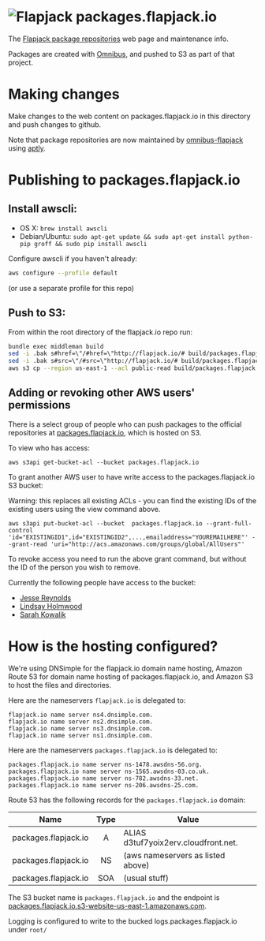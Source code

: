 # ![Flapjack](http://flapjack.io/images/flapjack-2013-notext-transparent-50-50.png "Flapjack") packages.flapjack.io

The [Flapjack package repositories](http://packages.flapjack.io/) web page and maintenance info.

Packages are created with [Omnibus](http://github.com/flapjack/omnibus-flapjack),
and pushed to S3 as part of that project.

# Making changes

Make changes to the web content on packages.flapjack.io in this directory and push changes to github.

Note that package repositories are now maintained by [omnibus-flapjack](http://github.com/flapjack/omnibus-flapjack) using [aptly](http://www.aptly.info).

# Publishing to packages.flapjack.io

## Install awscli:

 * OS X: `brew install awscli`
 * Debian/Ubuntu: `sudo apt-get update && sudo apt-get install python-pip groff && sudo pip install awscli`

Configure awscli if you haven't already:

``` bash
aws configure --profile default
```

(or use a separate profile for this repo)

## Push to S3:

From within the root directory of the flapjack.io repo run:

```bash
bundle exec middleman build
sed -i .bak s#href=\"/#href=\"http://flapjack.io/# build/packages.flapjack.io/index.html
sed -i .bak s#src=\"/#src=\"http://flapjack.io/# build/packages.flapjack.io/index.html
aws s3 cp --region us-east-1 --acl public-read build/packages.flapjack.io/index.html s3://packages.flapjack.io/
```

## Adding or revoking other AWS users' permissions

There is a select group of people who can push packages to the official repositories at [packages.flapjack.io](http://packages.flapjack.io), which is hosted on S3.

To view who has access:

```
aws s3api get-bucket-acl --bucket packages.flapjack.io
```

To grant another AWS user to have write access to the packages.flapjack.io S3 bucket:

<div class="alert alert-info">
Warning: this replaces all existing ACLs - you can find the existing IDs of the existing users using the view command above.
</div>

```
aws s3api put-bucket-acl --bucket  packages.flapjack.io --grant-full-control 'id="EXISTINGID1",id="EXISTINGID2",...,emailaddress="YOUREMAILHERE"' --grant-read 'uri="http://acs.amazonaws.com/groups/global/AllUsers"'
```

To revoke access you need to run the above grant command, but without the ID of the person you wish to remove.

Currently the following people have access to the bucket:

 - [Jesse Reynolds](https://github.com/jessereynolds)
 - [Lindsay Holmwood](https://github.com/auxesis)
 - [Sarah Kowalik](https://github.com/hobbsee)

# How is the hosting configured?

We're using DNSimple for the flapjack.io domain name hosting, Amazon Route 53 for domain name hosting of packages.flapjack.io, and Amazon S3 to host the files and directories.

Here are the nameservers `flapjack.io` is delegated to:

```
flapjack.io name server ns4.dnsimple.com.
flapjack.io name server ns2.dnsimple.com.
flapjack.io name server ns3.dnsimple.com.
flapjack.io name server ns1.dnsimple.com.
```

Here are the nameservers `packages.flapjack.io` is delegated to:

```
packages.flapjack.io name server ns-1478.awsdns-56.org.
packages.flapjack.io name server ns-1565.awsdns-03.co.uk.
packages.flapjack.io name server ns-782.awsdns-33.net.
packages.flapjack.io name server ns-206.awsdns-25.com.
```

Route 53 has the following records for the `packages.flapjack.io` domain:

| Name               | Type | Value                                |
|--------------------|:----:|--------------------------------------|
|packages.flapjack.io| A    | ALIAS d3tuf7yoix2erv.cloudfront.net. |
|packages.flapjack.io| NS   | (aws nameservers as listed above)    |
|packages.flapjack.io| SOA  | (usual stuff)                        |

The S3 bucket name is `packages.flapjack.io` and the endpoint is [packages.flapjack.io.s3-website-us-east-1.amazonaws.com](http://packages.flapjack.io.s3-website-us-east-1.amazonaws.com).

Logging is configured to write to the bucked logs.packages.flapjack.io under `root/`
